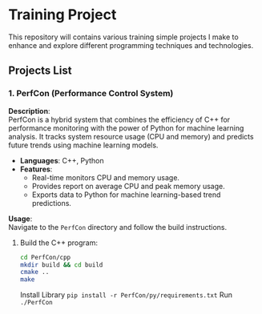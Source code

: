 # Training Project

This repository will contains various training simple projects I make to enhance and explore different programming techniques and technologies.

## Projects List

### 1. PerfCon (Performance Control System)

**Description**:  
PerfCon is a hybrid system that combines the efficiency of C++ for performance monitoring with the power of Python for machine learning analysis. It tracks system resource usage (CPU and memory) and predicts future trends using machine learning models.

- **Languages**: C++, Python
- **Features**: 
  - Real-time monitors CPU and memory usage.
  - Provides report on average CPU and peak memory usage.
  - Exports data to Python for machine learning-based trend predictions.
  
**Usage**:  
Navigate to the `PerfCon` directory and follow the build instructions.

1. Build the C++ program:
   ```bash
   cd PerfCon/cpp
   mkdir build && cd build
   cmake ..
   make
   ```
   Install Library
   ```pip install -r PerfCon/py/requirements.txt```
   Run
   ```./PerfCon```
